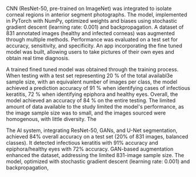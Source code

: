  CNN (ResNet-50, pre-trained on ImageNet) was integrated  to isolate corneal regions in anterior segment photographs. The model, implemented in PyTorch with NumPy, optimized weights and biases using stochastic gradient descent (learning rate: 0.001) and backpropagation. A dataset of 831 annotated images (healthy and infected corneas) was augmented through multiple methods. Performance was evaluated on a test set for accuracy, sensitivity, and specificity. An app incorporating the fine tuned model was built, allowing users to take pictures of their own eyes and obtain real time diagnosis. 


A trained fined tuned model was obtained through the training process. When testing with a test set representing 20 % of the total availabl3e sample size, with an equivalent number of images per class, the model achieved a prediction accuracy of 91 % when identifying cases of infectious keratitis, 72 % when identifying epiphora and healthy eyes. Overall, the model achieved an accuracy of 84 % on the entire testing. The limited amount of data available to the study limited the model's performance, as the image sample size was to small, and the images sourced were homogenous, with little diversity. The  

The AI system, integrating ResNet-50, GANs, and U-Net segmentation, achieved 84% overall accuracy on a test set (20% of 831 images, balanced classes). It detected infectious keratitis with 91% accuracy and epiphora/healthy eyes with 72% accuracy. GAN-based augmentation enhanced the dataset, addressing the limited 831-image sample size. The model, optimized with stochastic gradient descent (learning rate: 0.001) and backpropagation,
